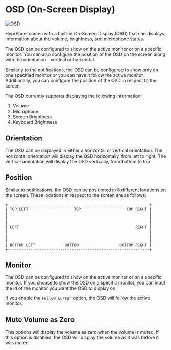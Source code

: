 # OSD (On-Screen Display)
![OSD](/configuration/osd.png)

HyprPanel comes with a built-in On-Screen Display (OSD) that can displays information about the volume, brightness, and microphone status.

The OSD can be configured to show on the active monitor or on a specific monitor. You can also configure the position of the OSD on the screen along with the orientation - vertical or horizontal.

Similarly to the notifications, the OSD can be configured to show only on one specified monitor or you can have it follow the active monitor. Additionally, you can configure the position of the OSD in respect to the screen.

The OSD currently supports displaying the following information:
1. Volume
2. Microphone
3. Screen Brightness
4. Keyboard Brightness

## Orientation
The OSD can be displayed in either a horizontal or vertical orientation. The horizontal orientation will display the OSD horizontally, from left to right. The vertical orientation will display the OSD vertically, from bottom to top.

## Position
Similar to notifications, the OSD can be positioned in 8 different locations on the screen. These locations in respect to the screen are as follows:
```text
+--------------------------------------------------------------+
| TOP LEFT                    TOP                    TOP RIGHT |
|                                                              |
|                                                              |
|                                                              |
| LEFT                                                   RIGHT |
|                                                              |
|                                                              |
|                                                              |
| BOTTOM LEFT             BOTTOM                  BOTTOM RIGHT |
+--------------------------------------------------------------+
```

## Monitor
The OSD can be configured to show on the active monitor or on a specific monitor. If you choose to show the OSD on a specific monitor, you can input the id of the monitor you want the OSD to display on.

If you enable the `Follow Cursor` option, the OSD will follow the active monitor.

## Mute Volume as Zero
This options will display the volume as zero when the volume is muted. If this option is disabled, the OSD will display the volume as it was before it was muted.
